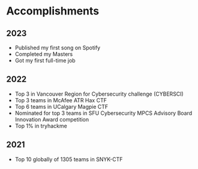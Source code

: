# Accomplishments

## 2023

- Published my first song on Spotify
- Completed my Masters
- Got my first full-time job

## 2022

- Top 3 in Vancouver Region for Cybersecurity challenge (CYBERSCI)
- Top 3 teams in McAfee ATR Hax CTF
- Top 6 teams in UCalgary Magpie CTF
- Nominated for top 3 teams in SFU Cybersecurity MPCS Advisory Board Innovation Award competition
- Top 1% in tryhackme

## 2021

- Top 10 globally of 1305 teams in SNYK-CTF

